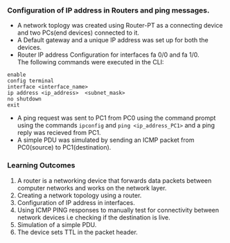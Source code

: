 ### Configuration of IP address in Routers and ping messages.

* A network toplogy was created using Router-PT as a connecting device and two PCs(end devices) connected to it.
* A Default gateway and a unique IP address was set up for both the devices.
* Router IP address Configuration for interfaces fa 0/0 and fa 1/0.<br>The following commands were executed in the CLI:

```
enable
config terminal 
interface <interface_name>
ip address <ip_address>  <subnet_mask>
no shutdown
exit
```
* A ping request was sent to PC1 from PC0 using the command prompt using the commands `ipconfig` and `ping <ip_address_PC1>` and a ping reply was recieved from PC1.
* A simple PDU was simulated by sending an ICMP packet from PC0(source) to PC1(destination).

### Learning Outcomes
1. A router is a networking device that forwards data packets between computer networks and works on the network layer.
2. Creating a network topology using a router.
3. Configuration of IP address in interfaces.
4. Using ICMP PING responses to manually test for connectivity between network devices i.e checking if the destination is live.
5. Simulation of a simple PDU.
6. The device sets TTL in the packet header.


